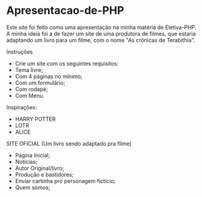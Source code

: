 # Apresentacao-de-PHP

Este site foi feito como uma apresentação na minha matéria de Eletiva-PHP.
A minha ideia foi a de fazer um site de uma produtora de filmes, que estaria
adaptando um livro para um filme, com o nome "As crônicas de Terabithia".

Instruções
- Crie um site com os seguintes requisitos:
- Tema livre;
- Com 4 páginas no mínimo;
- Com um formulário;
- Com rodapé;
- Com Menu.

Inspirações:
- HARRY POTTER
- LOTR
- ALICE

SITE OFICIAL (Um livro sendo adaptado pra filme)
- Página Inicial;
- Notícias;
- Autor Original/livro;
- Produção e bastidores;
- Enviar cartinha pro personagem fictício;
- Quem somos;